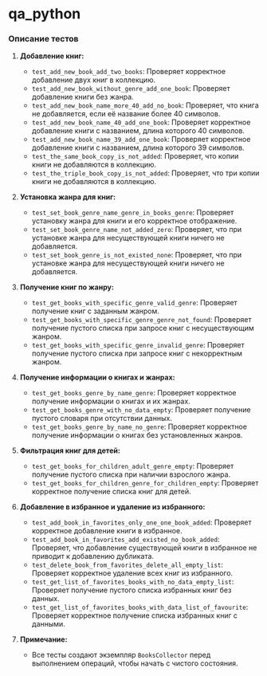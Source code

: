 # qa_python

### Описание тестов

1. **Добавление книг:**
    - `test_add_new_book_add_two_books`: Проверяет корректное добавление двух книг в коллекцию.
    - `test_add_new_book_without_genre_add_one_book`: Проверяет добавление книги без жанра.
    - `test_add_new_book_name_more_40_add_no_book`: Проверяет, что книга не добавляется, если её название более 40 символов.
    - `test_add_new_book_name_40_add_one_book`: Проверяет корректное добавление книги с названием, длина которого 40 символов.
    - `test_add_new_book_name_39_add_one_book`: Проверяет корректное добавление книги с названием, длина которого 39 символов.
    - `test_the_same_book_copy_is_not_added`: Проверяет, что копии книги не добавляются в коллекцию.
    - `test_the_triple_book_copy_is_not_added`: Проверяет, что три копии книги не добавляются в коллекцию.

2. **Установка жанра для книг:**
    - `test_set_book_genre_name_genre_in_books_genre`: Проверяет установку жанра для книги и его корректное отображение.
    - `test_set_book_genre_name_not_added_zero`: Проверяет, что при установке жанра для несуществующей книги ничего не добавляется.
    - `test_set_book_genre_is_not_existed_none`: Проверяет, что при установке жанра для несуществующей книги ничего не добавляется.

3. **Получение книг по жанру:**
    - `test_get_books_with_specific_genre_valid_genre`: Проверяет получение книг с заданным жанром.
    - `test_get_books_with_specific_genre_genre_not_found`: Проверяет получение пустого списка при запросе книг с несуществующим жанром.
    - `test_get_books_with_specific_genre_invalid_genre`: Проверяет получение пустого списка при запросе книг с некорректным жанром.

4. **Получение информации о книгах и жанрах:**
    - `test_get_books_genre_by_name_genre`: Проверяет корректное получение информации о книгах и их жанрах.
    - `test_get_books_genre_with_no_data_empty`: Проверяет получение пустого словаря при отсутствии данных.
    - `test_get_books_genre_by_name_no_genre`: Проверяет корректное получение информации о книгах без установленных жанров.

5. **Фильтрация книг для детей:**
    - `test_get_books_for_children_adult_genre_empty`: Проверяет получение пустого списка при наличии взрослого жанра.
    - `test_get_books_for_children_genre_for_children_empty`: Проверяет корректное получение списка книг для детей.

6. **Добавление в избранное и удаление из избранного:**
    - `test_add_book_in_favorites_only_one_one_book_added`: Проверяет корректное добавление книги в избранное.
    - `test_add_book_in_favorites_add_existed_no_book_added`: Проверяет, что добавление существующей книги в избранное не приводит к добавлению дубликата.
    - `test_delete_book_from_favorites_delete_all_empty_list`: Проверяет корректное удаление всех книг из избранного.
    - `test_get_list_of_favorites_books_with_no_data_empty_list`: Проверяет получение пустого списка избранных книг без данных.
    - `test_get_list_of_favorites_books_with_data_list_of_favourite`: Проверяет корректное получение списка избранных книг с данными.

7. **Примечание:**
    - Все тесты создают экземпляр `BooksCollector` перед выполнением операций, чтобы начать с чистого состояния.
